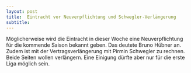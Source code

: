 ```yaml
---
layout: post
title:  Eintracht vor Neuverpflichtung und Schwegler-Verlängerung
subtitle:  
---
```


Möglicherweise wird die Eintracht in dieser Woche eine Neuverpflichtung für die kommende Saison bekannt geben. Das deutete Bruno Hübner an. Zudem ist mit der Vertragsverlängerung mit Pirmin Schwegler zu rechnen. Beide Seiten wollen verlängern. Eine Einigung dürfte aber nur für die erste Liga möglich sein.


